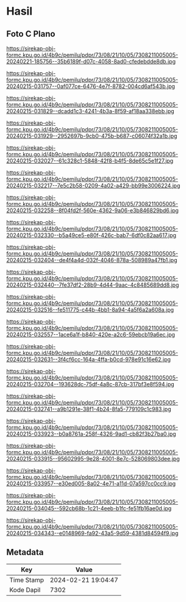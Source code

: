 # Hasil

## Foto C Plano

https://sirekap-obj-formc.kpu.go.id/4b9c/pemilu/pdpr/73/08/21/10/05/7308211005005-20240221-185756--35b6189f-d07c-4058-8ad0-cfedebdde8db.jpg

https://sirekap-obj-formc.kpu.go.id/4b9c/pemilu/pdpr/73/08/21/10/05/7308211005005-20240215-031757--0af077ce-6476-4e7f-8782-004cd6af543b.jpg

https://sirekap-obj-formc.kpu.go.id/4b9c/pemilu/pdpr/73/08/21/10/05/7308211005005-20240215-031829--dcadd1c3-4241-4b3a-8f59-af18aa338ebb.jpg

https://sirekap-obj-formc.kpu.go.id/4b9c/pemilu/pdpr/73/08/21/10/05/7308211005005-20240215-031929--2952697b-9cb0-475b-b687-c06074f32a1b.jpg

https://sirekap-obj-formc.kpu.go.id/4b9c/pemilu/pdpr/73/08/21/10/05/7308211005005-20240215-032027--61c328c1-5848-42f8-b4f5-8de65c5e1f27.jpg

https://sirekap-obj-formc.kpu.go.id/4b9c/pemilu/pdpr/73/08/21/10/05/7308211005005-20240215-032217--7e5c2b58-0209-4a02-a429-bb99e3006224.jpg

https://sirekap-obj-formc.kpu.go.id/4b9c/pemilu/pdpr/73/08/21/10/05/7308211005005-20240215-032258--8f04fd2f-560e-4362-9a06-e3b846829bd6.jpg

https://sirekap-obj-formc.kpu.go.id/4b9c/pemilu/pdpr/73/08/21/10/05/7308211005005-20240215-032330--b5a49ce5-e80f-426c-bab7-6df0c82aa617.jpg

https://sirekap-obj-formc.kpu.go.id/4b9c/pemilu/pdpr/73/08/21/10/05/7308211005005-20240215-032404--de4f4a4d-032f-4046-878a-508989a47fb1.jpg

https://sirekap-obj-formc.kpu.go.id/4b9c/pemilu/pdpr/73/08/21/10/05/7308211005005-20240215-032440--7fe37df2-28b9-4d44-9aac-4c8485689dd8.jpg

https://sirekap-obj-formc.kpu.go.id/4b9c/pemilu/pdpr/73/08/21/10/05/7308211005005-20240215-032516--fe511775-c44b-4bb1-8a94-4a5f6a2a608a.jpg

https://sirekap-obj-formc.kpu.go.id/4b9c/pemilu/pdpr/73/08/21/10/05/7308211005005-20240215-032557--1ace6a1f-b840-420e-a2c6-59ebcb19a6ec.jpg

https://sirekap-obj-formc.kpu.go.id/4b9c/pemilu/pdpr/73/08/21/10/05/7308211005005-20240215-032631--3f4cf6cc-164a-4ffa-b0cd-978e91c16e62.jpg

https://sirekap-obj-formc.kpu.go.id/4b9c/pemilu/pdpr/73/08/21/10/05/7308211005005-20240215-032704--193628dc-75df-4a8c-87cb-317bf3e8f594.jpg

https://sirekap-obj-formc.kpu.go.id/4b9c/pemilu/pdpr/73/08/21/10/05/7308211005005-20240215-032741--a9b1291e-38f1-4b24-8fa5-779109c1c983.jpg

https://sirekap-obj-formc.kpu.go.id/4b9c/pemilu/pdpr/73/08/21/10/05/7308211005005-20240215-033923--b0a8761a-258f-4326-9ad1-cb82f3b27ba0.jpg

https://sirekap-obj-formc.kpu.go.id/4b9c/pemilu/pdpr/73/08/21/10/05/7308211005005-20240215-033915--95602995-9e28-4001-8e7c-528069803dee.jpg

https://sirekap-obj-formc.kpu.go.id/4b9c/pemilu/pdpr/73/08/21/10/05/7308211005005-20240215-033957--e30ed005-8a02-4e71-a11d-07a597cc0cc9.jpg

https://sirekap-obj-formc.kpu.go.id/4b9c/pemilu/pdpr/73/08/21/10/05/7308211005005-20240215-034045--592cb68b-1c21-4eeb-b1fc-fe51fb16ae0d.jpg

https://sirekap-obj-formc.kpu.go.id/4b9c/pemilu/pdpr/73/08/21/10/05/7308211005005-20240215-034343--e0148969-fa92-43a5-9d59-4381d84594f9.jpg


## Metadata

| Key        | Value               |
| ---------- | ------------------- |
| Time Stamp | 2024-02-21 19:04:47 |
| Kode Dapil | 7302                |



